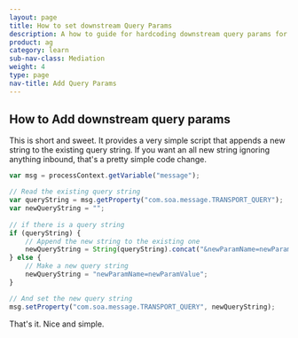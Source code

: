 ```yaml
---
layout: page
title: How to set downstream Query Params
description: A how to guide for hardcoding downstream query params for http services
product: ag
category: learn
sub-nav-class: Mediation
weight: 4
type: page
nav-title: Add Query Params
---
```


How to Add downstream query params
----------------------------------

This is short and sweet.  It provides a very simple script that appends a new string to the existing query string.  If you want an all new string ignoring anything inbound, that's a pretty simple code change.

```javascript
var msg = processContext.getVariable("message");

// Read the existing query string
var queryString = msg.getProperty("com.soa.message.TRANSPORT_QUERY");
var newQueryString = "";
                                             
// if there is a query string
if (queryString) {
    // Append the new string to the existing one
    newQueryString = String(queryString).concat("&newParamName=newParamValue");
} else {
    // Make a new query string
    newQueryString = "newParamName=newParamValue";
}

// And set the new query string
msg.setProperty("com.soa.message.TRANSPORT_QUERY", newQueryString);
```

That's it.  Nice and simple.
